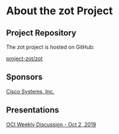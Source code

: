 # About the zot Project

## Project Repository

The zot project is hosted on GitHub:

[project-zot/zot](https://github.com/project-zot/zot)

## Sponsors

[Cisco Systems, Inc.](https://www.cisco.com)

## Presentations

[OCI Weekly Discussion - Oct 2, 2019](https://github.com/opencontainers/.github/blob/master/meeting-notes/oci-weekly-notes-2019-mar-2020-mar.md#october-2-2019)
